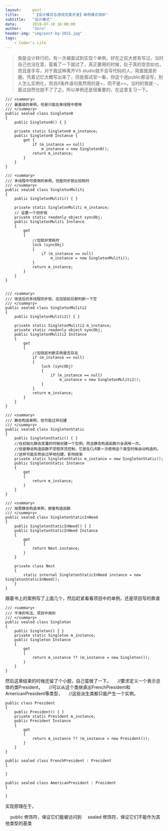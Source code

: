 ```yaml
---
layout:     post
title:      "【设计模式与游戏完美开发】单例模式简析"
subtitle:   "设计模式"
date:       2019-07-10 16:00:00
author:     "Zero"
header-img: "img/post-bg-2015.jpg"
tags:
    - Coder's Life
---
```


> 我是设计转行的，有一次被面试到实现个单例，好在之前大佬有写过，当时自己也没在意，蛮看了一下就过了，真正要用的时候，肚子真的空空如也，而且是手写，对于我这种离开VS studio就不会写代码的人，简直就是折磨。凭着记忆大概写出来了，但是面试官一看，你这个连public都没写，别人怎么实例化，而且if条件语句竟然用的是=，而不是==。当时的我就···，面试自然也就不了了之。所以单例还是很重要的，在这里复习一下。

    /// <summary>
    /// 最基础的单例，但是只能在单线程中使用
    /// </summary>
    public sealed class Singleton0
    {
        public Singleton0() { }

        private static Singleton0 m_instance;
        public Singleton0 Instance {
            get {
                if (m_instance == null)
                    m_instance = new Singleton0();
                return m_instance;
            }
        }
    }

    /// <summary>
    /// 多线程中可使用的单例，但是同步锁比较耗时
    /// </summary>
    public sealed class SingletonMuliti
    {
        public SingletonMuliti() { }

        private static SingletonMuliti m_instance;
        // 设置一个同步锁
        private static readonly object syncObj;
        public SingletonMuliti Instance
        {
            get
            {
                //加锁非常耗时
                lock (syncObj)
                {
                    if (m_instance == null)
                        m_instance = new SingletonMuliti();
                }
                return m_instance;
            }
        }
    }


    /// <summary>
    /// 改进后的多线程同步锁，在加锁前后都判断一下空
    /// </summary>
    public sealed class SingletonMuliti2
    {
        public SingletonMuliti2() { }

        private static SingletonMuliti2 m_instance;
        private static readonly object syncObj;
        public SingletonMuliti2 Instance
        {
            get
            {
                //加锁前判断实例是否存在
                if (m_instance == null)
                {
                    lock (syncObj)
                    {
                        if (m_instance == null)
                            m_instance = new SingletonMuliti2();
                    }
                }
                return m_instance;
            }
        }
    }

    /// <summary>
    /// 静态构造单例，但可能过早创建
    /// </summary>
    public sealed class SingletonStatic
    {
        public SingletonStatic() { }
        //在初始化静态变量的时候创建一个实例。而且静态构造函数只会调用一次。
        //但是静态构造函数不受程序员控制，它是在CLR第一次使用这个类型时候自动构造的。
        //这样可能实例会过早地创建，影响效率
        private static SingletonStatic m_instance = new SingletonStatic();
        public SingletonStatic Instance
        {
            get
            {
                return m_instance;
            }
        }
    }

    /// <summary>
    /// 按需静态构造单例，嵌套构造函数
    /// </summary>
    public sealed class SingletonStaticInNeed
    {
        public SingletonStaticInNeed() { }
        public SingletonStaticInNeed Instance
        {
            get
            {
                return Nest.instance;
            }
        }

        private class Nest
        {
            static internal SingletonStaticInNeed instance = new SingletonStaticInNeed();
        }
    }
跟着书上的案例写了上面几个，然后赶紧看看项目中的单例，还是项目写的靠谱


    /// <summary>
    /// 干净的写法，项目中用的
    /// </summary>
    public sealed class Singleton
    {
        public Singleton() { }
        private static Singleton m_instance;
        public Singleton Instance
        {
            get
            {
                return m_instance ?? (m_instance = new Singleton());
            }
        }
    }
然后这章结束的时候还留了个小题，自己蛮做了一下。
    //要求定义一个表示总体的类President，
    //可以从这个类继承出FrenchPresident和AmericanPresident等类型，
    //这些派生类都只能产生一个实例。


    public class President
    {
        public President() { }
        private static President m_instance;
        public President Instance
        {
            get
            {
                return m_instance ?? (m_instance = new President());
            }
        }
    }

    public sealed class FrenchPresident : President
    {
       
    }

    public sealed class AmericanPresident : President
    {

    }
实现原理在于，

    public 修饰符，保证它们能被访问到
    sealed 修饰符，保证它们不能作为其他类型的基类